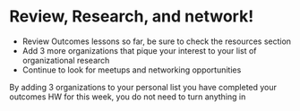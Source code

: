 # Review, Research, and network! 

- Review Outcomes lessons so far, be sure to check the resources section 
- Add 3 more organizations that pique your interest to your list of organizational research 
- Continue to look for meetups and networking opportunities

By adding 3 organizations to your personal list you have completed your outcomes HW for this week, you do not need to turn anything in 
